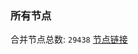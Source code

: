 ### 所有节点
合并节点总数: `29438`
[节点链接](https://github.com/qjlxg/586/raw/refs/heads/master/sub/sub_merge_base64.txt)


